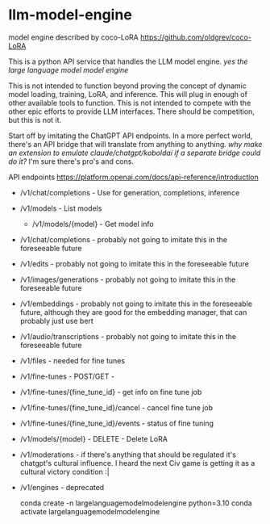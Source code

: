 # llm-model-engine
model engine described by coco-LoRA https://github.com/oldgrev/coco-LoRA

This is a python API service that handles the LLM model engine. *yes the large language model model engine*

This is not intended to function beyond proving the concept of dynamic model loading, training, LoRA, and inference. This will plug in enough of other available tools to function. This is not intended to compete with the other epic efforts to provide LLM interfaces. There should be competition, but this is not it.

Start off by imitating the ChatGPT API endpoints. In a more perfect world, there's an API bridge that will translate from anything to anything. *why make an extension to emulate claude/chatgpt/koboldai if a separate bridge could do it?* I'm sure there's pro's and cons.

API endpoints https://platform.openai.com/docs/api-reference/introduction
* /v1/chat/completions - Use for generation, completions, inference
* /v1/models - List models
  * /v1/models/{model} - Get model info
* /v1/chat/completions - probably not going to imitate this in the foreseeable future
* /v1/edits - probably not going to imitate this in the foreseeable future
* /v1/images/generations - probably not going to imitate this in the foreseeable future
* /v1/embeddings - probably not going to imitate this in the foreseeable future, although they are good for the embedding manager, that can probably just use bert
* /v1/audio/transcriptions - probably not going to imitate this in the foreseeable future
* /v1/files - needed for fine tunes
* /v1/fine-tunes - POST/GET - 
* /v1/fine-tunes/{fine_tune_id} - get info on fine tune job
* /v1/fine-tunes/{fine_tune_id}/cancel - cancel fine tune job
* /v1/fine-tunes/{fine_tune_id}/events - status of fine tuning
* /v1/models/{model} - DELETE - Delete LoRA
* /v1/moderations - if there's anything that should be regulated it's chatgpt's cultural influence. I heard the next Civ game is getting it as a cultural victory condition :|
* /v1/engines - deprecated


    conda create -n largelanguagemodelmodelengine python=3.10
    conda activate largelanguagemodelmodelengine